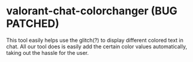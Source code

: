 
# valorant-chat-colorchanger (BUG PATCHED)
This tool easily helps use the glitch(?) to display different colored text in chat. All our tool does is easily add the certain color values automatically, taking out the hassle for the user.

